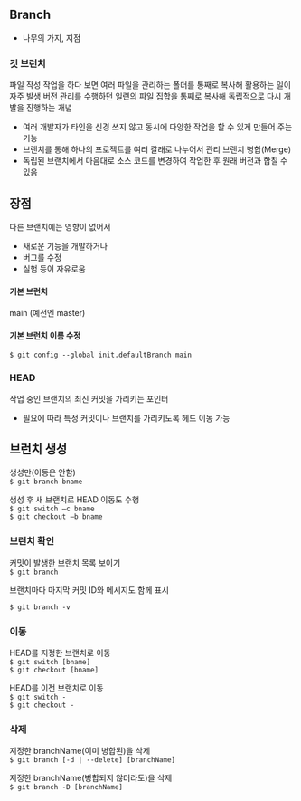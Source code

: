 ## Branch
- 나무의 가지, 지점

### 깃 브런치
파일 작성 작업을 하다 보면 여러 파일을 관리하는 폴더를 통째로 복사해 활용하는 일이 자주 발생
버전 관리를 수행하던 일련의 파일 집합을 통째로 복사해 독립적으로 다시 개발을 진행하는 개념
- 여러 개발자가 타인을 신경 쓰지 않고 동시에 다양한 작업을 할 수 있게 만들어 주는 기능
- 브랜치를 통해 하나의 프로젝트를 여러 갈래로 나누어서 관리
브랜치 병합(Merge)
- 독립된 브랜치에서 마음대로 소스 코드를 변경하여 작업한 후 원래 버전과 합칠 수 있음

## 장점 
다른 브랜치에는 영향이 없어서 
- 새로운 기능을 개발하거나 
- 버그를 수정 
- 실험 등이 자유로움

#### 기본 브런치 
main (예전엔 master)

#### 기본 브런치 이름 수정 
`$ git config --global init.defaultBranch main`

### HEAD
작업 중인 브랜치의 최신 커밋을 가리키는 포인터
- 필요에 따라 특정 커밋이나 브랜치를 가리키도록 헤드 이동 가능

## 브런치 생성 
생성만(이동은 안함)  
`$ git branch bname`  
  
생성 후 새 브랜치로 HEAD 이동도 수행  
`$ git switch –c bname`  
`$ git checkout –b bname`  

### 브런치 확인
커밋이 발생한 브랜치 목록 보이기  
`$ git branch`  
  
브랜치마다 마지막 커밋 ID와 메시지도 함께 표시

`$ git branch -v`


### 이동  
HEAD를 지정한 브랜치로 이동  
`$ git switch [bname]`  
`$ git checkout [bname]`  
  
HEAD를 이전 브랜치로 이동  
`$ git switch - `  
`$ git checkout - `  

### 삭제  
지정한 branchName(이미 병합된)을 삭제  
`$ git branch [-d | --delete] [branchName]`

지정한 branchName(병합되지 않더라도)을 삭제  
`$ git branch -D [branchName]`

